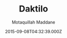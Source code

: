 ---
title: Daktilo
github: 'https://github.com/kronik3r/daktilo'
demo: 'http://daktilo.github.io/'
author: Motaquillah Maddane
ssg:
  - Jekyll
cms:
  - No Cms
date: 2015-09-08T04:32:39.000Z
github_branch: master
description: A Jekyll theme with a minimal design inspired by typewriters.
stale: true
---